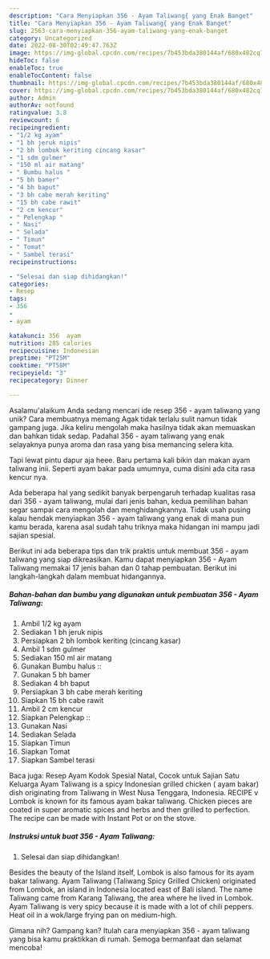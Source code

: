 ```yaml
---
description: "Cara Menyiapkan 356 - Ayam Taliwang{ yang Enak Banget"
title: "Cara Menyiapkan 356 - Ayam Taliwang{ yang Enak Banget"
slug: 2563-cara-menyiapkan-356-ayam-taliwang-yang-enak-banget
category: Uncategorized
date: 2022-08-30T02:49:47.763Z
image: https://img-global.cpcdn.com/recipes/7b453bda380144af/680x482cq70/356-ayam-taliwang-foto-resep-utama.jpg
hideToc: false
enableToc: true
enableTocContent: false
thumbnail: https://img-global.cpcdn.com/recipes/7b453bda380144af/680x482cq70/356-ayam-taliwang-foto-resep-utama.jpg
cover: https://img-global.cpcdn.com/recipes/7b453bda380144af/680x482cq70/356-ayam-taliwang-foto-resep-utama.jpg
author: Admin
authorAv: notfound
ratingvalue: 3.8
reviewcount: 6
recipeingredient:
- "1/2 kg ayam"
- "1 bh jeruk nipis"
- "2 bh lombok keriting cincang kasar"
- "1 sdm gulmer"
- "150 ml air matang"
- " Bumbu halus "
- "5 bh bamer"
- "4 bh baput"
- "3 bh cabe merah keriting"
- "15 bh cabe rawit"
- "2 cm kencur"
- " Pelengkap "
- " Nasi"
- " Selada"
- " Timun"
- " Tomat"
- " Sambel terasi"
recipeinstructions:

- "Selesai dan siap dihidangkan!"
categories:
- Resep
tags:
- 356
- 
- ayam

katakunci: 356  ayam 
nutrition: 285 calories
recipecuisine: Indonesian
preptime: "PT25M"
cooktime: "PT58M"
recipeyield: "3"
recipecategory: Dinner

---
```



Asalamu'alaikum Anda sedang mencari ide resep 356 - ayam taliwang yang unik? Cara membuatnya memang Agak tidak terlalu sulit namun tidak gampang juga. Jika keliru mengolah maka hasilnya tidak akan memuaskan dan bahkan tidak sedap. Padahal 356 - ayam taliwang yang enak selayaknya punya aroma dan rasa yang bisa memancing selera kita.


Tapi lewat pintu dapur aja heee. Baru pertama kali bikin dan makan ayam taliwang inii. Seperti ayam bakar pada umumnya, cuma disini ada cita rasa kencur nya.

Ada beberapa hal yang sedikit banyak berpengaruh terhadap kualitas rasa dari 356 - ayam taliwang, mulai dari jenis bahan, kedua pemilihan bahan segar sampai cara mengolah dan menghidangkannya. Tidak usah pusing kalau hendak menyiapkan 356 - ayam taliwang yang enak di mana pun kamu berada, karena asal sudah tahu triknya maka hidangan ini mampu jadi sajian spesial.


Berikut ini ada beberapa tips dan trik praktis untuk membuat 356 - ayam taliwang yang siap dikreasikan. Kamu dapat menyiapkan 356 - Ayam Taliwang memakai 17 jenis bahan dan 0 tahap pembuatan. Berikut ini langkah-langkah dalam membuat hidangannya.

<!--inarticleads1-->

##### Bahan-bahan dan bumbu yang digunakan untuk pembuatan 356 - Ayam Taliwang:

1. Ambil 1/2 kg ayam
1. Sediakan 1 bh jeruk nipis
1. Persiapkan 2 bh lombok keriting (cincang kasar)
1. Ambil 1 sdm gulmer
1. Sediakan 150 ml air matang
1. Gunakan  Bumbu halus ::
1. Gunakan 5 bh bamer
1. Sediakan 4 bh baput
1. Persiapkan 3 bh cabe merah keriting
1. Siapkan 15 bh cabe rawit
1. Ambil 2 cm kencur
1. Siapkan  Pelengkap ::
1. Gunakan  Nasi
1. Sediakan  Selada
1. Siapkan  Timun
1. Siapkan  Tomat
1. Siapkan  Sambel terasi


Baca juga: Resep Ayam Kodok Spesial Natal, Cocok untuk Sajian Satu Keluarga Ayam Taliwang is a spicy Indonesian grilled chicken ( ayam bakar) dish originating from Taliwang in West Nusa Tenggara, Indonesia. RECIPE v Lombok is known for its famous ayam bakar taliwang. Chicken pieces are coated in super aromatic spices and herbs and then grilled to perfection. The recipe can be made with Instant Pot or on the stove. 

<!--inarticleads2-->

##### Instruksi untuk buat 356 - Ayam Taliwang:


1. Selesai dan siap dihidangkan!

Besides the beauty of the Island itself, Lombok is also famous for its ayam bakar taliwang. Ayam Taliwang (Taliwang Spicy Grilled Chicken) originated from Lombok, an island in Indonesia located east of Bali island. The name Taliwang came from Karang Taliwang, the area where he lived in Lombok. Ayam Taliwang is very spicy because it is made with a lot of chili peppers. Heat oil in a wok/large frying pan on medium-high. 

Gimana nih? Gampang kan? Itulah cara menyiapkan 356 - ayam taliwang yang bisa kamu praktikkan di rumah. Semoga bermanfaat dan selamat mencoba!
